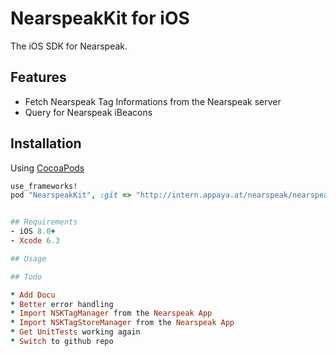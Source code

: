 # NearspeakKit for iOS

The iOS SDK for Nearspeak.

## Features

* Fetch Nearspeak Tag Informations from the Nearspeak server
* Query for Nearspeak iBeacons

## Installation

Using [CocoaPods](http://cocoapods.org)

```ruby
use_frameworks!
pod "NearspeakKit", :git => "http://intern.appaya.at/nearspeak/nearspeakkit-ios.git"


## Requirements
- iOS 8.0+
- Xcode 6.3

## Usage

## Todo

* Add Docu
* Better error handling
* Import NSKTagManager from the Nearspeak App
* Import NSKTagStoreManager from the Nearspeak App
* Get UnitTests working again
* Switch to github repo
